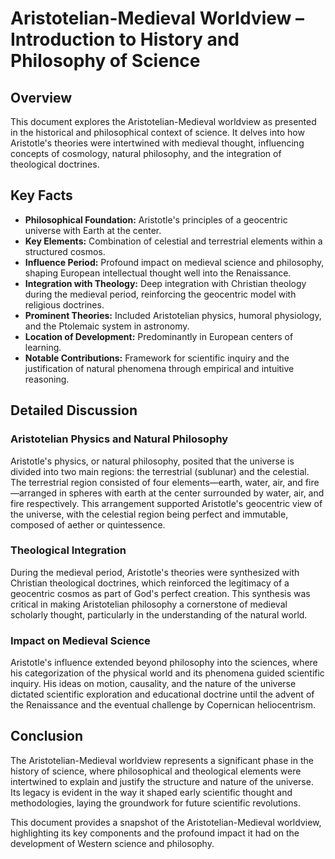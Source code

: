 # Aristotelian-Medieval Worldview – Introduction to History and Philosophy of Science

## Overview

This document explores the Aristotelian-Medieval worldview as presented in the historical and philosophical context of science. It delves into how Aristotle's theories were intertwined with medieval thought, influencing concepts of cosmology, natural philosophy, and the integration of theological doctrines.

## Key Facts

- **Philosophical Foundation:** Aristotle's principles of a geocentric universe with Earth at the center.
- **Key Elements:** Combination of celestial and terrestrial elements within a structured cosmos.
- **Influence Period:** Profound impact on medieval science and philosophy, shaping European intellectual thought well into the Renaissance.
- **Integration with Theology:** Deep integration with Christian theology during the medieval period, reinforcing the geocentric model with religious doctrines.
- **Prominent Theories:** Included Aristotelian physics, humoral physiology, and the Ptolemaic system in astronomy.
- **Location of Development:** Predominantly in European centers of learning.
- **Notable Contributions:** Framework for scientific inquiry and the justification of natural phenomena through empirical and intuitive reasoning.

## Detailed Discussion

### Aristotelian Physics and Natural Philosophy

Aristotle's physics, or natural philosophy, posited that the universe is divided into two main regions: the terrestrial (sublunar) and the celestial. The terrestrial region consisted of four elements—earth, water, air, and fire—arranged in spheres with earth at the center surrounded by water, air, and fire respectively. This arrangement supported Aristotle's geocentric view of the universe, with the celestial region being perfect and immutable, composed of aether or quintessence.

### Theological Integration

During the medieval period, Aristotle's theories were synthesized with Christian theological doctrines, which reinforced the legitimacy of a geocentric cosmos as part of God's perfect creation. This synthesis was critical in making Aristotelian philosophy a cornerstone of medieval scholarly thought, particularly in the understanding of the natural world.

### Impact on Medieval Science

Aristotle's influence extended beyond philosophy into the sciences, where his categorization of the physical world and its phenomena guided scientific inquiry. His ideas on motion, causality, and the nature of the universe dictated scientific exploration and educational doctrine until the advent of the Renaissance and the eventual challenge by Copernican heliocentrism.

## Conclusion

The Aristotelian-Medieval worldview represents a significant phase in the history of science, where philosophical and theological elements were intertwined to explain and justify the structure and nature of the universe. Its legacy is evident in the way it shaped early scientific thought and methodologies, laying the groundwork for future scientific revolutions.

This document provides a snapshot of the Aristotelian-Medieval worldview, highlighting its key components and the profound impact it had on the development of Western science and philosophy.
